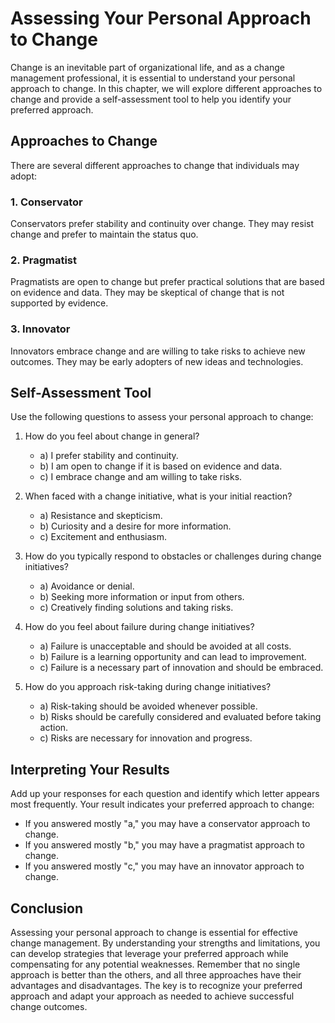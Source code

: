 Assessing Your Personal Approach to Change
======================================================================

Change is an inevitable part of organizational life, and as a change management professional, it is essential to understand your personal approach to change. In this chapter, we will explore different approaches to change and provide a self-assessment tool to help you identify your preferred approach.

Approaches to Change
--------------------

There are several different approaches to change that individuals may adopt:

### 1. Conservator

Conservators prefer stability and continuity over change. They may resist change and prefer to maintain the status quo.

### 2. Pragmatist

Pragmatists are open to change but prefer practical solutions that are based on evidence and data. They may be skeptical of change that is not supported by evidence.

### 3. Innovator

Innovators embrace change and are willing to take risks to achieve new outcomes. They may be early adopters of new ideas and technologies.

Self-Assessment Tool
--------------------

Use the following questions to assess your personal approach to change:

1. How do you feel about change in general?

   * a) I prefer stability and continuity.
   * b) I am open to change if it is based on evidence and data.
   * c) I embrace change and am willing to take risks.
2. When faced with a change initiative, what is your initial reaction?

   * a) Resistance and skepticism.
   * b) Curiosity and a desire for more information.
   * c) Excitement and enthusiasm.
3. How do you typically respond to obstacles or challenges during change initiatives?

   * a) Avoidance or denial.
   * b) Seeking more information or input from others.
   * c) Creatively finding solutions and taking risks.
4. How do you feel about failure during change initiatives?

   * a) Failure is unacceptable and should be avoided at all costs.
   * b) Failure is a learning opportunity and can lead to improvement.
   * c) Failure is a necessary part of innovation and should be embraced.
5. How do you approach risk-taking during change initiatives?

   * a) Risk-taking should be avoided whenever possible.
   * b) Risks should be carefully considered and evaluated before taking action.
   * c) Risks are necessary for innovation and progress.

Interpreting Your Results
-------------------------

Add up your responses for each question and identify which letter appears most frequently. Your result indicates your preferred approach to change:

* If you answered mostly "a," you may have a conservator approach to change.
* If you answered mostly "b," you may have a pragmatist approach to change.
* If you answered mostly "c," you may have an innovator approach to change.

Conclusion
----------

Assessing your personal approach to change is essential for effective change management. By understanding your strengths and limitations, you can develop strategies that leverage your preferred approach while compensating for any potential weaknesses. Remember that no single approach is better than the others, and all three approaches have their advantages and disadvantages. The key is to recognize your preferred approach and adapt your approach as needed to achieve successful change outcomes.
